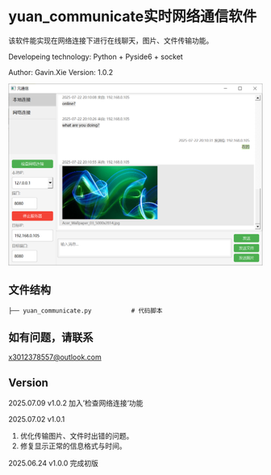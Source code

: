 # yuan_communicate实时网络通信软件
该软件能实现在网络连接下进行在线聊天，图片、文件传输功能。

Developeing technology: Python + Pyside6 + socket

Author: Gavin.Xie
Version: 1.0.2

![yuan_communicate_GUI](./image/yuan_communicate_1.PNG)

## 文件结构
```
├── yuan_communicate.py           # 代码脚本
```
## 如有问题，请联系
x3012378557@outlook.com

## Version
2025.07.09 v1.0.2
加入’检查网络连接‘功能

2025.07.02 v1.0.1
1. 优化传输图片、文件时出错的问题。
2. 修复显示正常的信息格式与时间。

2025.06.24 v1.0.0
完成初版
